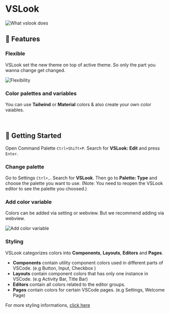 # VSLook

![What vslook does](https://raw.githubusercontent.com/sudoaugustin/vslook/main/.github/media/overview.gif)

## 🌟 Features

### Flexible

VSLook set the new theme on top of active theme. So only the part you wanna change get changed.

![Flexibility](https://raw.githubusercontent.com/sudoaugustin/vslook/main/.github/media/flexible.gif)

### Color palettes and variables

You can use **Tailwind** or **Material** colors & also create your own color vaiables.

</br>

## 📗 Getting Started

Open Command Palette `Ctrl+Shift+P`. Search for **VSLook: Edit** and press `Enter`.

### Change palette

Go to Settings `Ctrl+,`. Search for **VSLook**. Then go to **Palette: Type** and choose the palette you want to use. (Note: You need to reopen the VSLook editor to see the palette you choosed.)

### Add color variable

Colors can be added via setting or webview. But we recommend adding via webview.

![Add color variable](https://raw.githubusercontent.com/sudoaugustin/vslook/main/.github/media/add-color.gif)

### Styling

VSLook categorizes colors into **Components**, **Layouts**, **Editors** and **Pages**.

- **Components** contain utility component colors used in different parts of VSCode. (e.g Button, Input, Checkbox )
- **Layouts** contain component colors that has only one instance in VSCode. (e.g Activity Bar, Title Bar)
- **Editors** contain all colors related to the editor groups.
- **Pages** contain colors for certain VSCode pages. (e.g Settings, Welcome Page)

For more styling informations, [click here](https://github.com/sudoaugustin/vslook/blob/main/styling.md)

</br>
